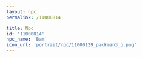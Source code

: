 ```yaml
---
layout: npc
permalink: /11000814

title: Npc
id: '11000814'
npc_name: 'Bam'
icon_url: 'portrait/npc/11000129_packman3_p.png'
---
```

